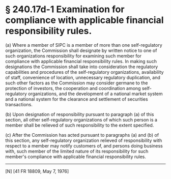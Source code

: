 # § 240.17d-1   Examination for compliance with applicable financial responsibility rules.

(a) Where a member of SIPC is a member of more than one self-regulatory organization, the Commission shall designate by written notice to one of such organizations responsibility for examining such member for compliance with applicable financial responsibility rules. In making such designations the Commission shall take into consideration the regulatory capabilities and procedures of the self-regulatory organizations, availability of staff, convenience of location, unnecessary regulatory duplication, and such other factors as the Commission may consider germane to the protection of investors, the cooperation and coordination among self-regulatory organizations, and the development of a national market system and a national system for the clearance and settlement of securities transactions. 


(b) Upon designation of responsibility pursuant to paragraph (a) of this section, all other self-regulatory organizations of which such person is a member shall be relieved of such responsibility to the extent specified. 


(c) After the Commission has acted pursuant to paragraphs (a) and (b) of this section, any self-regulatory organization relieved of responsibility with respect to a member may notify customers of, and persons doing business with, such member of the limited nature of its responsibility for such member's compliance with applicable financial responsibility rules. 



---

[N] [41 FR 18809, May 7, 1976] 




